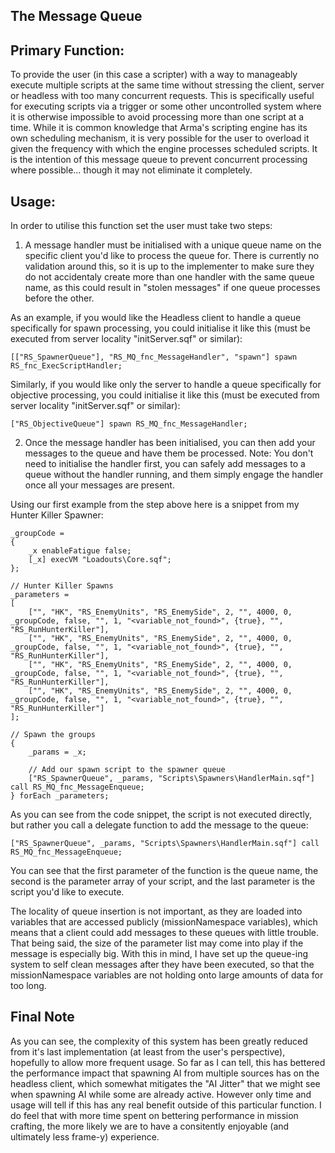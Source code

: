 ## The Message Queue

## Primary Function:
To provide the user (in this case a scripter) with a way to manageably execute multiple scripts at the same time without stressing the client, server or headless with too many concurrent requests. This is specifically useful for executing scripts via a trigger or some other uncontrolled system where it is otherwise impossible to avoid processing more than one script at a time. While it is common knowledge that Arma's scripting engine has its own scheduling mechanism, it is very possible for the user to overload it given the frequency with which the engine processes scheduled scripts. It is the intention of this message queue to prevent concurrent processing where possible... though it may not eliminate it completely.

## Usage:
In order to utilise this function set the user must take two steps:
1. A message handler must be initialised with a unique queue name on the specific client you'd like to process the queue for. There is currently no validation around this, so it is up to the implementer to make sure they do not accidentaly create more than one handler with the same queue name, as this could result in "stolen messages" if one queue processes before the other.

As an example, if you would like the Headless client to handle a queue specifically for spawn processing, you could initialise it like this (must be executed from server locality "initServer.sqf" or similar):
```
[["RS_SpawnerQueue"], "RS_MQ_fnc_MessageHandler", "spawn"] spawn RS_fnc_ExecScriptHandler;
```

Similarly, if you would like only the server to handle a queue specifically for objective processing, you could initialise it like this (must be executed from server locality "initServer.sqf" or similar):
```
["RS_ObjectiveQueue"] spawn RS_MQ_fnc_MessageHandler;
```

2. Once the message handler has been initialised, you can then add your messages to the queue and have them be processed. Note: You don't need to initialise the handler first, you can safely add messages to a queue without the handler running, and them simply engage the handler once all your messages are present.

Using our first example from the step above here is a snippet from my Hunter Killer Spawner:
```
_groupCode = 
{
    _x enableFatigue false;
    [_x] execVM "Loadouts\Core.sqf";
};
 
// Hunter Killer Spawns
_parameters =
[
    ["", "HK", "RS_EnemyUnits", "RS_EnemySide", 2, "", 4000, 0, _groupCode, false, "", 1, "<variable_not_found>", {true}, "", "RS_RunHunterKiller"],
    ["", "HK", "RS_EnemyUnits", "RS_EnemySide", 2, "", 4000, 0, _groupCode, false, "", 1, "<variable_not_found>", {true}, "", "RS_RunHunterKiller"],
    ["", "HK", "RS_EnemyUnits", "RS_EnemySide", 2, "", 4000, 0, _groupCode, false, "", 1, "<variable_not_found>", {true}, "", "RS_RunHunterKiller"],
    ["", "HK", "RS_EnemyUnits", "RS_EnemySide", 2, "", 4000, 0, _groupCode, false, "", 1, "<variable_not_found>", {true}, "", "RS_RunHunterKiller"]
];
 
// Spawn the groups
{
    _params = _x;
 
    // Add our spawn script to the spawner queue
    ["RS_SpawnerQueue", _params, "Scripts\Spawners\HandlerMain.sqf"] call RS_MQ_fnc_MessageEnqueue;
} forEach _parameters;
```

As you can see from the code snippet, the script is not executed directly, but rather you call a delegate function to add the message to the queue: 
```
["RS_SpawnerQueue", _params, "Scripts\Spawners\HandlerMain.sqf"] call RS_MQ_fnc_MessageEnqueue;
```
You can see that the first parameter of the function is the queue name, the second is the parameter array of your script, and the last parameter is the script you'd like to execute. 

The locality of queue insertion is not important, as they are loaded into variables that are accessed publicly (missionNamespace variables), which means that a client could add messages to these queues with little trouble. That being said, the size of the parameter list may come into play if the message is especially big. With this in mind, I have set up the queue-ing system to self clean messages after they have been executed, so that the missionNamespace variables are not holding onto large amounts of data for too long.

## Final Note
As you can see, the complexity of this system has been greatly reduced from it's last implementation (at least from the user's perspective), hopefully to allow more frequent usage. So far as I can tell, this has bettered the performance impact that spawning AI from multiple sources has on the headless client, which somewhat mitigates the "AI Jitter" that we might see when spawning AI while some are already active. However only time and usage will tell if this has any real benefit outside of this particular function. I do feel that with more time spent on bettering performance in mission crafting, the more likely we are to have a consitently enjoyable (and ultimately less frame-y) experience.
